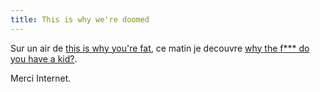 ```yaml
---
title: This is why we're doomed
---
```


Sur un air de [this is why you're fat](http://thisiswhyyourefat.com/), ce
matin je decouvre [why the f*** do you have a
kid?](http://whythefuckdoyouhaveakid.com/).

Merci Internet.

